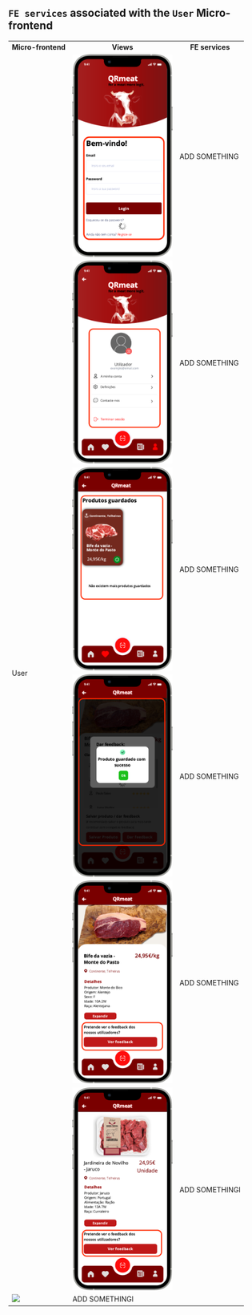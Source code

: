 ## `FE services` associated with the `User` Micro-frontend

<table>
  <tr>
    <th>Micro-frontend</th>
    <th>Views</th>
    <th>FE services</th>
  </tr>
  <tr>
    <td rowspan="7">User</td>
    <td rowspan="2"><img src="https://github.com/DuarteVDG/aw-project/blob/main/fe-services/images/UserAuthentication.png?raw=true"
     style="width: 200px; height: auto;" /></td>
    <td> ADD SOMETHING </td>
  </tr>
  <tr>
    
  </tr>
  <tr>
    <td><img src="https://github.com/DuarteVDG/aw-project/blob/main/fe-services/images/UserProfile1.png?raw=true"
     style="width: 200px; height: auto;" /></td>
    <td>ADD SOMETHING</td>
  </tr>
  <tr>
    <td><img src="https://github.com/DuarteVDG/aw-project/blob/main/fe-services/images/UserProfile2.png?raw=true"
     style="width: 200px; height: auto;" /></td>
    <td>ADD SOMETHING</td>
  </tr>
  <tr>
    <td><img src="https://github.com/DuarteVDG/aw-project/blob/main/fe-services/images/UserProfile3.png?raw=true"
     style="width: 200px; height: auto;" /></td>
    <td>ADD SOMETHING</td>
  </tr>
  <tr>
    <td><img src="https://github.com/DuarteVDG/aw-project/blob/main/fe-services/images/Feedback1.png?raw=true"
     style="width: 200px; height: auto;" /></td>
    <td>ADD SOMETHING</td>
  </tr>
  <tr>
    <td><img src="https://github.com/DuarteVDG/aw-project/blob/main/fe-services/images/Feedback2.png?raw=true"
     style="width: 200px; height: auto;" /></td>
    <td>ADD SOMETHINGl</td>
  </tr>
  <tr>
    <td><img src="https://github.com/DuarteVDG/aw-project/blob/main/fe-services/images/Feedback3.png?raw=true"
     style="width: 200px; height: auto;" /></td>
    <td>ADD SOMETHINGl</td>
  </tr>


  
</table>


